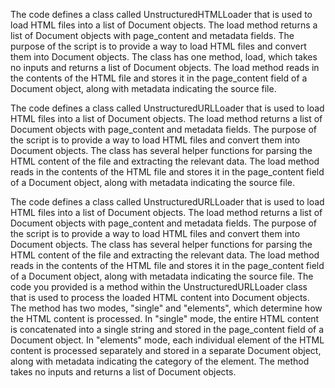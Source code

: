 The code defines a class called UnstructuredHTMLLoader that is used to load HTML files into a list of Document objects. The load method returns a list of Document objects with page_content and metadata fields. The purpose of the script is to provide a way to load HTML files and convert them into Document objects. The class has one method, load, which takes no inputs and returns a list of Document objects. The load method reads in the contents of the HTML file and stores it in the page_content field of a Document object, along with metadata indicating the source file.

The code defines a class called UnstructuredURLLoader that is used to load HTML files into a list of Document objects. The load method returns a list of Document objects with page_content and metadata fields. The purpose of the script is to provide a way to load HTML files and convert them into Document objects. The class has several helper functions for parsing the HTML content of the file and extracting the relevant data. The load method reads in the contents of the HTML file and stores it in the page_content field of a Document object, along with metadata indicating the source file.

The code defines a class called UnstructuredURLLoader that is used to load HTML files into a list of Document objects. The load method returns a list of Document objects with page_content and metadata fields. The purpose of the script is to provide a way to load HTML files and convert them into Document objects. The class has several helper functions for parsing the HTML content of the file and extracting the relevant data. The load method reads in the contents of the HTML file and stores it in the page_content field of a Document object, along with metadata indicating the source file. The code you provided is a method within the UnstructuredURLLoader class that is used to process the loaded HTML content into Document objects. The method has two modes, "single" and "elements", which determine how the HTML content is processed. In "single" mode, the entire HTML content is concatenated into a single string and stored in the page_content field of a Document object. In "elements" mode, each individual element of the HTML content is processed separately and stored in a separate Document object, along with metadata indicating the category of the element. The method takes no inputs and returns a list of Document objects.


